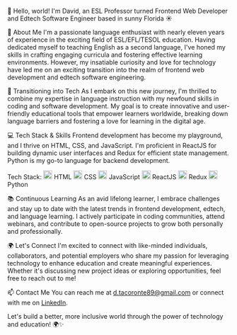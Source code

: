 👋 Hello, world! I'm David, an ESL Professor turned Frontend Web Developer and Edtech Software Engineer based in sunny Florida ☀️

🌟 About Me
I'm a passionate language enthusiast with nearly eleven years of experience in the exciting field of ESL/EFL/TESOL education. Having dedicated myself to teaching English as a second language, I've honed my skills in crafting engaging curricula and fostering effective learning environments. However, my insatiable curiosity and love for technology have led me on an exciting transition into the realm of frontend web development and edtech software engineering.

🚀 Transitioning into Tech
As I embark on this new journey, I'm thrilled to combine my expertise in language instruction with my newfound skills in coding and software development. My goal is to create innovative and user-friendly educational tools that empower learners worldwide, breaking down language barriers and fostering a love for learning in the digital age.

💻 Tech Stack & Skills
Frontend development has become my playground, and I thrive on HTML, CSS, and JavaScript. I'm proficient in ReactJS for building dynamic user interfaces and Redux for efficient state management. Python is my go-to language for backend development.

Tech Stack: 
<img src="https://your-image-directory/html-icon.png" alt="HTML" width="20" height="20" /> HTML
<img src="https://your-image-directory/css-icon.png" alt="CSS" width="20" height="20" /> CSS
<img src="https://your-image-directory/javascript-icon.png" alt="JavaScript" width="20" height="20" /> JavaScript
<img src="https://your-image-directory/react-icon.png" alt="React" width="20" height="20" /> ReactJS
<img src="https://your-image-directory/redux-icon.png" alt="Redux" width="20" height="20" /> Redux
<img src="https://your-image-directory/python-icon.png" alt="Python" width="20" height="20" /> Python

📚 Continuous Learning
As an avid lifelong learner, I embrace challenges and stay up to date with the latest trends in frontend development, edtech, and language learning. I actively participate in coding communities, attend webinars, and contribute to open-source projects to grow both personally and professionally.

🌍 Let's Connect
I'm excited to connect with like-minded individuals, collaborators, and potential employers who share my passion for leveraging technology to enhance education and create meaningful experiences. Whether it's discussing new project ideas or exploring opportunities, feel free to reach out to me!

📫 Contact Me
You can reach me at d.tacoronte89@gmail.com or connect with me on [LinkedIn](https://www.linkedin.com/in/davidtacoronte/).

Let's build a better, more inclusive world through the power of technology and education! 🌍✨
